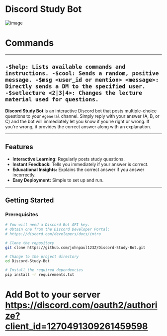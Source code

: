 # Discord Study Bot
![image](https://github.com/user-attachments/assets/81f1fcce-2542-4c35-ad62-51b094209432)

# Commands 
---
``
-$help: Lists available commands and instructions.
-$cool: Sends a random, positive message.
-$msg <user_id or mention> <message>: Directly sends a DM to the specified user.
-$setlecture <2|3|4>: Changes the lecture material used for questions.
``
---
**Discord Study Bot** is an interactive Discord bot that posts multiple-choice questions to your `#general` channel. Simply reply with your answer (A, B, or C) and the bot will immediately let you know if you're right or wrong. If you're wrong, it provides the correct answer along with an explanation.

---

## Features

- **Interactive Learning:** Regularly posts study questions.
- **Instant Feedback:** Tells you immediately if your answer is correct.
- **Educational Insights:** Explains the correct answer if you answer incorrectly.
- **Easy Deployment:** Simple to set up and run.

---


## Getting Started

### Prerequisites

```bash
# You will need a Discord Bot API key.
# Obtain one from the Discord Developer Portal:
# https://discord.com/developers/docs/intro

# Clone the repository
git clone https://github.com/johnpaul123Z/Discord-Study-Bot.git

# Change to the project directory
cd Discord-Study-Bot

# Install the required dependencies
pip install -r requirements.txt


```
# Add Bot to your server https://discord.com/oauth2/authorize?client_id=1270491309261459598 
